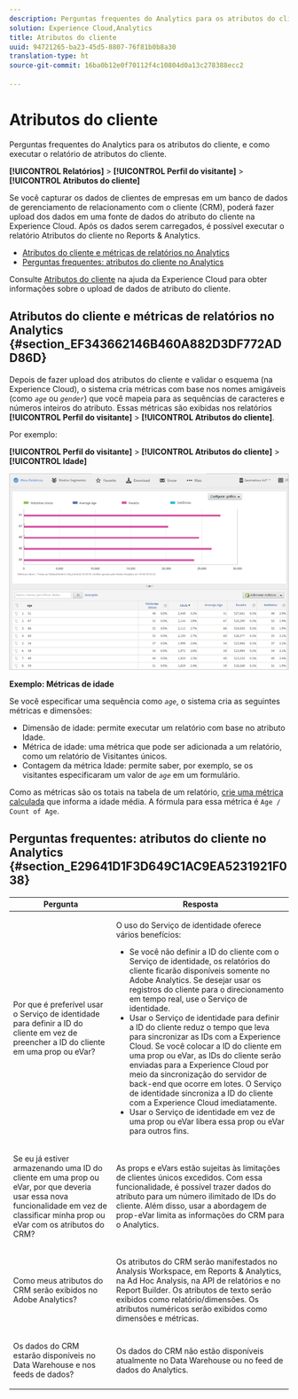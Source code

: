```yaml
---
description: Perguntas frequentes do Analytics para os atributos do cliente, e como executar o relatório de atributos do cliente.
solution: Experience Cloud,Analytics
title: Atributos do cliente
uuid: 94721265-ba23-45d5-8807-76f81b0b8a30
translation-type: ht
source-git-commit: 16ba0b12e0f70112f4c10804d0a13c278388ecc2

---
```



# Atributos do cliente

Perguntas frequentes do Analytics para os atributos do cliente, e como executar o relatório de atributos do cliente.

**[!UICONTROL Relatórios]** > **[!UICONTROL Perfil do visitante]** > **[!UICONTROL Atributos do cliente]**

Se você capturar os dados de clientes de empresas em um banco de dados de gerenciamento de relacionamento com o cliente (CRM), poderá fazer upload dos dados em uma fonte de dados do atributo do cliente na Experience Cloud. Após os dados serem carregados, é possível executar o relatório Atributos do cliente no Reports &amp; Analytics.

* [Atributos do cliente e métricas de relatórios no Analytics ](/help/components/c-variables/dimensionslist/reports-customer-attributes.md#section_EF343662146B460A882D3DF772ADD86D)
* [Perguntas frequentes: atributos do cliente no Analytics](/help/components/c-variables/dimensionslist/reports-customer-attributes.md#section_E29641D1F3D649C1AC9EA5231921F038)

Consulte [Atributos do cliente](https://marketing.adobe.com/resources/help/pt_BR/mcloud/attributes.html) na ajuda da Experience Cloud para obter informações sobre o upload de dados de atributo do cliente.

## Atributos do cliente e métricas de relatórios no Analytics  {#section_EF343662146B460A882D3DF772ADD86D}

Depois de fazer upload dos atributos do cliente e validar o esquema (na Experience Cloud), o sistema cria métricas com base nos nomes amigáveis (como *`age`* ou *`gender`*) que você mapeia para as sequências de caracteres e números inteiros do atributo. Essas métricas são exibidas nos relatórios **[!UICONTROL Perfil do visitante]** > **[!UICONTROL Atributos do cliente]**.

Por exemplo:

**[!UICONTROL Perfil do visitante]** > **[!UICONTROL Atributos do cliente]** > **[!UICONTROL Idade]**

![](assets/report_age.png)

**Exemplo: Métricas de idade**

Se você especificar uma sequência como  *`age`*, o sistema cria as seguintes métricas e dimensões:

* Dimensão de idade: permite executar um relatório com base no atributo Idade.
* Métrica de idade: uma métrica que pode ser adicionada a um relatório, como um relatório de Visitantes únicos.
* Contagem da métrica Idade: permite saber, por exemplo, se os visitantes especificaram um valor de  *`age`* em um formulário.

Como as métricas são os totais na tabela de um relatório,  [crie uma métrica calculada](https://marketing.adobe.com/resources/help/pt_BR/analytics/calcmetrics/) que informa a idade média. A fórmula para essa métrica é `Age / Count of Age`.

## Perguntas frequentes: atributos do cliente no Analytics {#section_E29641D1F3D649C1AC9EA5231921F038}

<table id="table_88631069013B408EBB0A810657662B36"> 
 <thead> 
  <tr> 
   <th colname="col1" class="entry"> Pergunta </th> 
   <th colname="col2" class="entry"> Resposta </th> 
  </tr> 
 </thead>
 <tbody> 
  <tr> 
   <td colname="col1"> <p>Por que é preferível usar o Serviço de identidade para definir a ID do cliente em vez de preencher a ID do cliente em uma prop ou eVar? </p> </td> 
   <td colname="col2"> <p>O uso do Serviço de identidade oferece vários benefícios: </p> 
    <ul id="ul_5D3659604D43419F9CA5920B4F93728E"> 
     <li id="li_BA2EF0715C5A47EFAFA7191CFAD088A4">Se você não definir a ID do cliente com o Serviço de identidade, os relatórios do cliente ficarão disponíveis somente no Adobe Analytics. Se desejar usar os registros do cliente para o direcionamento em tempo real, use o Serviço de identidade. </li> 
     <li id="li_228358684E474A298E39578D427BF932">Usar o Serviço de identidade para definir a ID do cliente reduz o tempo que leva para sincronizar as IDs com a Experience Cloud. Se você colocar a ID do cliente em uma prop ou eVar, as IDs do cliente serão enviadas para a Experience Cloud por meio da sincronização do servidor de back-end que ocorre em lotes. O Serviço de identidade sincroniza a ID do cliente com a Experience Cloud imediatamente. </li> 
     <li id="li_BCF28219E4014FCF9F747C3D8D270526"> Usar o Serviço de identidade em vez de uma prop ou eVar libera essa prop ou eVar para outros fins. </li> 
    </ul> </td> 
  </tr> 
  <tr> 
   <td colname="col1"> <p>Se eu já estiver armazenando uma ID do cliente em uma prop ou eVar, por que deveria usar essa nova funcionalidade em vez de classificar minha prop ou eVar com os atributos do CRM? </p> </td> 
   <td colname="col2"> <p>As props e eVars estão sujeitas às limitações de clientes únicos excedidos. Com essa funcionalidade, é possível trazer dados do atributo para um número ilimitado de IDs do cliente. Além disso, usar a abordagem de prop-eVar limita as informações do CRM para o Analytics. </p> </td> 
  </tr> 
  <tr> 
   <td colname="col1"> <p>Como meus atributos do CRM serão exibidos no Adobe Analytics? </p> </td> 
   <td colname="col2"> <p>Os atributos do CRM serão manifestados no Analysis Workspace, em Reports &amp; Analytics, na Ad Hoc Analysis, na API de relatórios e no Report Builder. Os atributos de texto serão exibidos como relatório/dimensões. Os atributos numéricos serão exibidos como dimensões e métricas. </p> </td> 
  </tr> 
  <tr> 
   <td colname="col1"> <p>Os dados do CRM estarão disponíveis no Data Warehouse e nos feeds de dados? </p> </td> 
   <td colname="col2"> <p>Os dados do CRM não estão disponíveis atualmente no Data Warehouse ou no feed de dados do Analytics. </p> </td> 
  </tr> 
 </tbody> 
</table>

